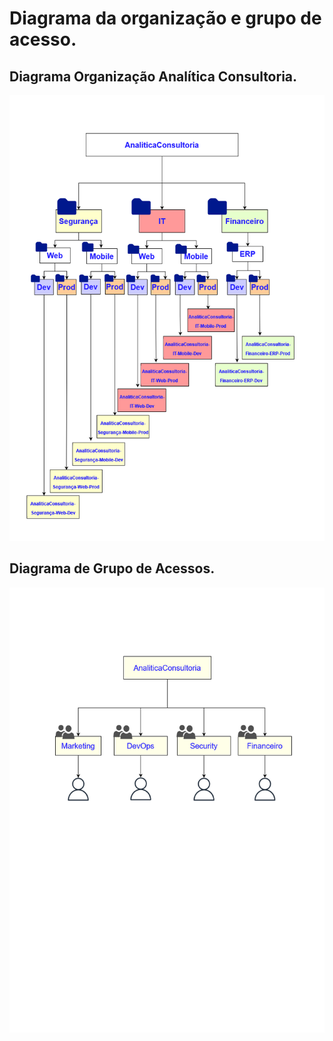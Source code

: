# Diagrama da organização e grupo de acesso.
## Diagrama Organização Analítica Consultoria.

![](https://github.com/andrerj2000/MyStudy/blob/main/Desenhando_Sua_Organiza%C3%A7%C3%A3o_de-Pastas_e_Projetos_e_Grupos_de_Acessos_na_Google_Cloud_Platform/Diagrama_da-Organiza%C3%A7%C3%A3o.png)

## Diagrama de Grupo de Acessos.

![](https://github.com/andrerj2000/MyStudy/blob/main/Desenhando_Sua_Organiza%C3%A7%C3%A3o_de-Pastas_e_Projetos_e_Grupos_de_Acessos_na_Google_Cloud_Platform/Grupos_de_acesso.png)
